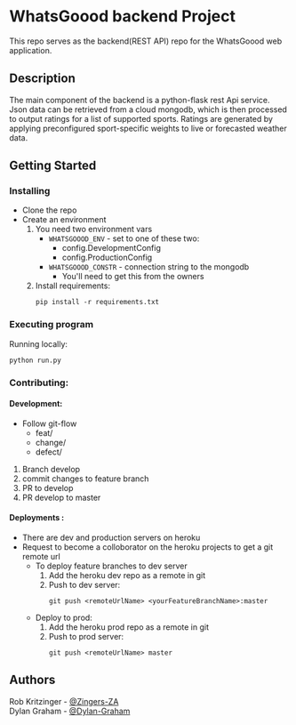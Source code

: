 # WhatsGoood backend Project

This repo serves as the backend(REST API) repo for the WhatsGoood web application. 

## Description

The main component of the backend is a python-flask rest Api service.
Json data can be retrieved from a cloud mongodb, which is then processed to output ratings for a list of supported 
sports. Ratings are generated by applying preconfigured sport-specific weights to live or forecasted weather data. 

## Getting Started

### Installing

* Clone the repo
* Create an environment
   1. You need two environment vars
        * `WHATSGOOOD_ENV` - set to one of these two:
            * config.DevelopmentConfig
            * config.ProductionConfig
        * `WHATSGOOOD_CONSTR` - connection string to the mongodb
          * You'll need to get this from the owners
   2. Install requirements:
        ```
        pip install -r requirements.txt
        ```
### Executing program

Running locally:

```
python run.py
```

### Contributing:

#### Development:
* Follow git-flow
    * feat/
    * change/
    * defect/
1. Branch develop
2. commit changes to feature branch
3. PR to develop
4. PR develop to master 

#### Deployments :
* There are dev and production servers on heroku
* Request to become a colloborator on the heroku projects to get a git remote url
    * To deploy feature branches to dev server
        1. Add the heroku dev repo as a remote in git
        2. Push to dev server:
            ```
            git push <remoteUrlName> <yourFeatureBranchName>:master
            ```
    *  Deploy to prod:
        1. Add the heroku prod repo as a remote in git
        1. Push to prod server:
            ```
            git push <remoteUrlName> master
            ```


## Authors

Rob Kritzinger - [@Zingers-ZA](https://github.com/Zingers-ZA)  
Dylan Graham - [@Dylan-Graham](https://github.com/Dylan-Graham)  
